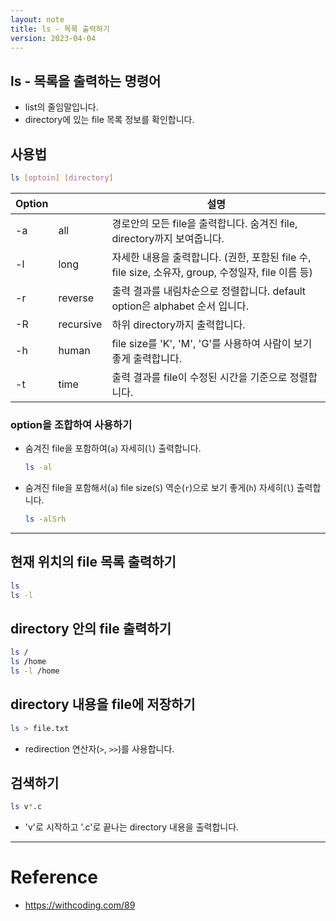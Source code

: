 ```yaml
---
layout: note
title: ls - 목록 출력하기
version: 2023-04-04
---
```





## ls - 목록을 출력하는 명령어

- list의 줄임말입니다.
- directory에 있는 file 목록 정보를 확인합니다.




## 사용법

```sh
ls [optoin] [directory]
```

| Option |  | 설명 |
| - | - | - |
| -a | all | 경로안의 모든 file을 출력합니다. 숨겨진 file, directory까지 보여줍니다. |
| -l | long | 자세한 내용을 출력합니다. (권한, 포함된 file 수, file size, 소유자, group, 수정일자, file 이름 등) |
| -r | reverse | 출력 결과를 내림차순으로 정렬합니다. default option은 alphabet 순서 입니다. |
| -R | recursive | 하위 directory까지 출력합니다. |
| -h | human | file size를 'K', 'M', 'G'를 사용하여 사람이 보기 좋게 출력합니다. |
| -t | time | 출력 결과를 file이 수정된 시간을 기준으로 정렬합니다. |


### option을 조합하여 사용하기

- 숨겨진 file을 포함하여(`a`) 자세히(`l`) 출력합니다.
    ```sh
    ls -al
    ```

- 숨겨진 file을 포함해서(`a`) file size(`S`) 역순(`r`)으로 보기 좋게(`h`) 자세히(`l`) 출력합니다.
    ```sh
    ls -alSrh
    ```



---




## 현재 위치의 file 목록 출력하기

```sh
ls
ls -l
```


## directory 안의 file 출력하기

```sh
ls /
ls /home
ls -l /home
```


## directory 내용을 file에 저장하기

```sh
ls > file.txt
```
- redirection 연산자(`>`, `>>`)를 사용합니다.


## 검색하기

```sh
ls v*.c
```
- 'v'로 시작하고 '.c'로 끝나는 directory 내용을 출력합니다.




---




# Reference

- https://withcoding.com/89
